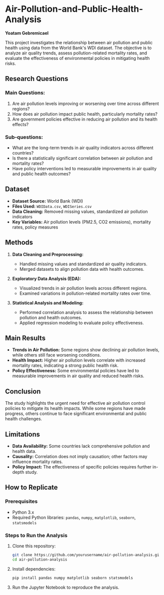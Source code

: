 # Air-Pollution-and-Public-Health-Analysis
**Yoatam Gebremicael**

This project investigates the relationship between air pollution and public health using data from the World Bank's WDI dataset. The objective is to analyze air quality trends, assess pollution-related mortality rates, and evaluate the effectiveness of environmental policies in mitigating health risks.

## Research Questions

### Main Questions:
1. Are air pollution levels improving or worsening over time across different regions?
2. How does air pollution impact public health, particularly mortality rates?
3. Are government policies effective in reducing air pollution and its health effects?

### Sub-questions:
- What are the long-term trends in air quality indicators across different countries?
- Is there a statistically significant correlation between air pollution and mortality rates?
- Have policy interventions led to measurable improvements in air quality and public health outcomes?

## Dataset
- **Dataset Source:** World Bank (WDI)
- **Files Used:** `WDIData.csv`, `WDISeries.csv`
- **Data Cleaning:** Removed missing values, standardized air pollution indicators
- **Key Variables:** Air pollution levels (PM2.5, CO2 emissions), mortality rates, policy measures

## Methods
1. **Data Cleaning and Preprocessing:**
   - Handled missing values and standardized air quality indicators.
   - Merged datasets to align pollution data with health outcomes.
   
2. **Exploratory Data Analysis (EDA):**
   - Visualized trends in air pollution levels across different regions.
   - Examined variations in pollution-related mortality rates over time.
   
3. **Statistical Analysis and Modeling:**
   - Performed correlation analysis to assess the relationship between pollution and health outcomes.
   - Applied regression modeling to evaluate policy effectiveness.

## Main Results
- **Trends in Air Pollution:** Some regions show declining air pollution levels, while others still face worsening conditions.
- **Health Impact:** Higher air pollution levels correlate with increased mortality rates, indicating a strong public health risk.
- **Policy Effectiveness:** Some environmental policies have led to measurable improvements in air quality and reduced health risks.

## Conclusion
The study highlights the urgent need for effective air pollution control policies to mitigate its health impacts. While some regions have made progress, others continue to face significant environmental and public health challenges.

## Limitations
- **Data Availability:** Some countries lack comprehensive pollution and health data.
- **Causality:** Correlation does not imply causation; other factors may influence mortality rates.
- **Policy Impact:** The effectiveness of specific policies requires further in-depth study.

## How to Replicate
### Prerequisites
- Python 3.x
- Required Python libraries: `pandas`, `numpy`, `matplotlib`, `seaborn`, `statsmodels`

### Steps to Run the Analysis
1. Clone this repository:
   ```sh
   git clone https://github.com/yourusername/air-pollution-analysis.git
   cd air-pollution-analysis
   ```
2. Install dependencies:
   ```sh
   pip install pandas numpy matplotlib seaborn statsmodels
   ```
3. Run the Jupyter Notebook to reproduce the analysis.

